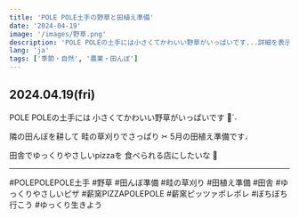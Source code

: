 ```yaml
---
title: 'POLE POLE土手の野草と田植え準備'
date: '2024-04-19'
image: '/images/野草.png'
description: 'POLE POLEの土手には小さくてかわいい野草がいっぱいです...詳細を表示'
lang: 'ja'
tags: ['季節・自然', '農業・田んぼ']
---
```


## 2024.04.19(fri)

POLE POLEの土手には
小さくてかわいい野草がいっぱいです 🌼ˊ˗

隣の田んぼを耕して 畦の草刈りでさっぱり ✂︎
5月の田植え準備です♩

田舎でゆっくりやさしいpizzaを
食べられる店にしたいな 🌳

---

#POLEPOLEPOLE土手 #野草 #田んぼ準備 #畦の草刈り #田植え準備 #田舎 #ゆっくりやさしいピザ #薪窯PIZZAPOLEPOLE #薪窯ピッツァポレポレ #ぼちぼち行こう #ゆっくり生きよう
